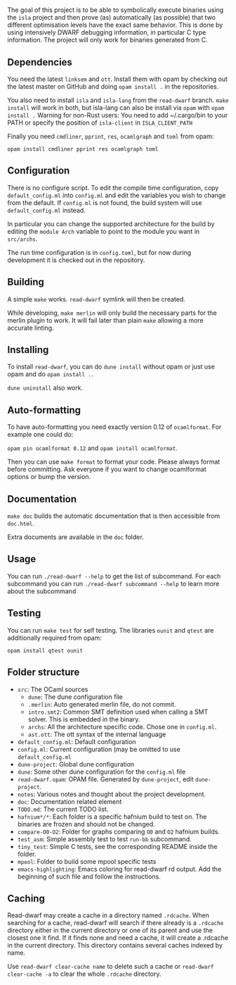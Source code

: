 # <Insert name here>

The goal of this project is to be able to symbolically execute binaries
using the `isla` project and then prove (as) automatically (as possible)
that two different optimisation levels have the exact same behavior.
This is done by using intensively DWARF debugging information, in particular
C type information. The project will only work for binaries generated from C.

## Dependencies

You need the latest `linksem` and `ott`. Install them with opam
by checking out the latest master on GitHub and doing `opam install .` in
the repositories.

You also need to install `isla` and `isla-lang` from the `read-dwarf` branch.
`make install` will work in both, but isla-lang can also be install via `opam`
with `opam install .`
Warning for non-Rust users: You need to add ~/.cargo/bin to your PATH
or specify the position of `isla-client` in `ISLA_CLIENT_PATH`

Finally you need `cmdliner`, `pprint`, `res`, `ocamlgraph` and `toml` from opam:

```
opam install cmdliner pprint res ocamlgraph toml
```

## Configuration

There is no configure script. To edit the compile time configuration,
copy `default_config.ml` into `config.ml` and edit the variables you wish
to change from the default. If `config.ml` is not found, the build system
will use `default_config.ml` instead.

In particular you can change the supported architecture for the build by editing
the `module Arch` variable to point to the module you want in `src/archs`.

The run time configuration is in `config.toml`, but for now during development
it is checked out in the repository.

## Building

A simple `make` works. `read-dwarf` symlink will then be created.

While developing, `make merlin` will only build the necessary parts for the
merlin plugin to work. It will fail later than plain `make` allowing a more
accurate linting.

## Installing

To install `read-dwarf`, you can do `dune install` without opam or
just use opam and do `opam install .`.

`dune uninstall` also work.

## Auto-formatting

To have auto-formatting you need exactly version 0.12 of `ocamlformat`.
For example one could do:

`opam pin ocamlformat 0.12` and `opam install ocamlformat`.

Then you can use `make format` to format your code.
Please always format before committing.
Ask everyone if you want to change ocamlformat options or bump the version.


## Documentation

`make doc` builds the automatic documentation that is then accessible from `doc.html`.

Extra documents are available in the `doc` folder.

## Usage

You can run `./read-dwarf --help` to get the list of subcommand. For each
subcommand you can run `./read-dwarf subcommand --help` to learn more about
the subcommand

## Testing

You can run `make test` for self testing.
The libraries `ounit` and `qtest` are additionally required from opam:

```
opam install qtest ounit
```

## Folder structure

 - `src`: The OCaml sources
   - `dune`: The dune configuration file
   - `.merlin`: Auto generated merlin file, do not commit.
   - `intro.smt2`: Common SMT definition used when calling a SMT solver.
     This is embedded in the binary.
   - `archs`: All the architecture specific code. Chose one in `config.ml`.
   - `ast.ott`: The ott syntax of the internal language
 - `default_config.ml`: Default configuration
 - `config.ml`: Current configuration (may be omitted to use `default_config.ml`
 - `dune-project`: Global dune configuration
 - `dune`: Some other dune configuration for the `config.ml` file
 - `read-dwarf.opam`: OPAM file. Generated by `dune-project`, edit `dune-project`.
 - `notes`: Various notes and thought about the project development.
 - `doc`: Documentation related element
 - `TODO.md`: The current TODO list.
 - `hafnium*/*`: Each folder is a specific hafnium build to test on.
   The binaries are frozen and should not be changed.
 - `compare-O0-O2`: Folder for graphs comparing `O0` and `O2` hafnium builds.
 - `test_asm`: Simple assembly test to test `run-bb` subcommand.
 - `tiny_test`: Simple C tests, see the corresponding README inside the folder.
 - `mpool`: Folder to build some mpool specific tests
 - `emacs-highlighting`: Emacs coloring for read-dwarf rd output.
   Add the beginning of such file and follow the instructions.

## Caching

Read-dwarf may create a cache in a directory named `.rdcache`. When searching for a cache,
read-dwarf will search if there already is a `.rdcache` directory either in the current
directory or one of its parent and use the closest one it find. If it finds none and need
a cache, it will create a .rdcache in the current directory. This directory contains several
caches indexed by name.

Use `read-dwarf clear-cache name` to delete such a cache or
`read-dwarf clear-cache -a` to clear the whole `.rdcache` directory.
